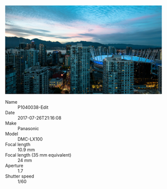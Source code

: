 [![P1040038-Edit](/photos/hd/P1040038-Edit.jpg)](/photos/full/P1040038-Edit.jpg?raw=true)

<dl>
  <dt>Name</dt>
  <dd>P1040038-Edit</dd>
  <dt>Date</dt>
  <dd>2017-07-26T21:16:08</dd>
  <dt>Make</dt>
  <dd>Panasonic</dd>
  <dt>Model</dt>
  <dd>DMC-LX100</dd>
  <dt>Focal length</dt>
  <dd>10.9 mm</dd>
  <dt>Focal length (35 mm equivalent)</dt>
  <dd>24 mm</dd>
  <dt>Aperture</dt>
  <dd>1.7</dd>
  <dt>Shutter speed</dt>
  <dd>1/60</dd>
</dl>

